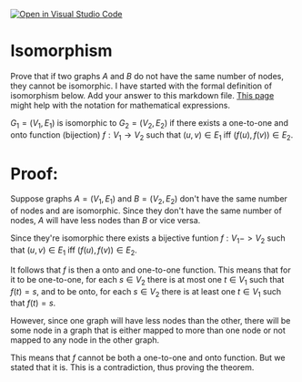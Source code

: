 [![Open in Visual Studio Code](https://classroom.github.com/assets/open-in-vscode-718a45dd9cf7e7f842a935f5ebbe5719a5e09af4491e668f4dbf3b35d5cca122.svg)](https://classroom.github.com/online_ide?assignment_repo_id=13148724&assignment_repo_type=AssignmentRepo)
# Isomorphism

Prove that if two graphs $A$ and $B$ do not have the same number of nodes, they
cannot be isomorphic. I have started with the formal definition of isomorphism
below. Add your answer to this markdown file. [This
page](https://docs.github.com/en/get-started/writing-on-github/working-with-advanced-formatting/writing-mathematical-expressions)
might help with the notation for mathematical expressions.

$G_1=(V_1 , E_1)$ is isomorphic to $G_2 = (V_2, E_2)$ if there exists a
one-to-one and onto function (bijection) $f: V_1 \rightarrow V_2$ such that $(u,v)
\in E_1$ iff $(f(u),f(v)) \in E_2$.

# Proof: 

Suppose graphs $A = (V_1, E_1)$ and $B = (V_2, E_2)$ don't have the same number of nodes and are isomorphic.
Since they don't have the same number of nodes, $A$ will have less nodes than $B$ or vice versa. 

Since they're isomorphic there exists a bijective funtion $f: V_1 -> V_2$ such that $(u,v)
\in E_1$ iff $(f(u),f(v)) \in E_2$.

It follows that $f$ is then a onto and one-to-one function. This means that for it to be one-to-one, for each $s \in V_2$ 
there is at most one $t \in V_1$ such that $f(t) = s$, and to be onto, for each $s \in V_2$ there is at least one 
$t \in V_1$ such that $f(t) = s$. 

However, since one graph will have less nodes than the other, there will be some node in a graph that is either mapped to 
more than one node or not mapped to any node in the other graph. 

This means that $f$ cannot be both a one-to-one and onto function. But we stated that it is. This is a contradiction, 
thus proving the theorem. 
